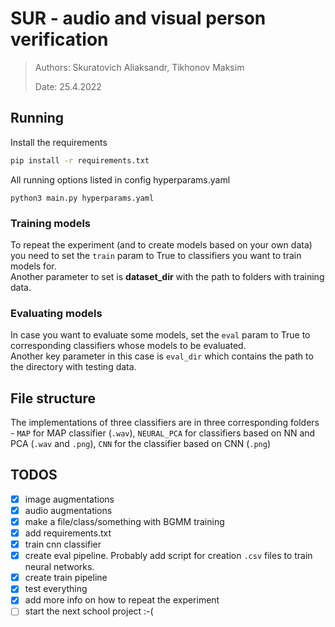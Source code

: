 # SUR - __audio and visual person verification__
> Authors: Skuratovich Aliaksandr, Tikhonov Maksim
>
> Date: 25.4.2022 


## Running

Install the requirements
```bash
pip install -r requirements.txt
```

All running options listed in config hyperparams.yaml

```
python3 main.py hyperparams.yaml
```

### Training models

To repeat the experiment (and to create models based on your own data) you need to set the ``train`` param to True to classifiers you want to train models for. \
Another parameter to set is **dataset_dir** with the path to folders with training data.


### Evaluating models

In case you want to evaluate some models, set the ``eval`` param to True to corresponding classifiers whose models to be evaluated. \
Another key parameter in this case is ``eval_dir`` which contains the path to the directory with testing data.

## File structure

The implementations of three classifiers are in three corresponding folders - ``MAP`` for MAP classifier (``.wav``), ``NEURAL_PCA`` for classifiers based on NN and PCA (``.wav`` and ``.png``),
``CNN`` for the classifier based on CNN (``.png``)

## TODOS
- [x] image augmentations
- [x] audio augmentations
- [x] make a file/class/something with BGMM training
- [x] add requirements.txt
- [x] train cnn classifier
- [x] create eval pipeline. Probably add script for creation `.csv` files to train neural networks.
- [x] create train pipeline
- [x] test everything
- [x] add more info on how to repeat the experiment
- [ ] start the next school project :-(
